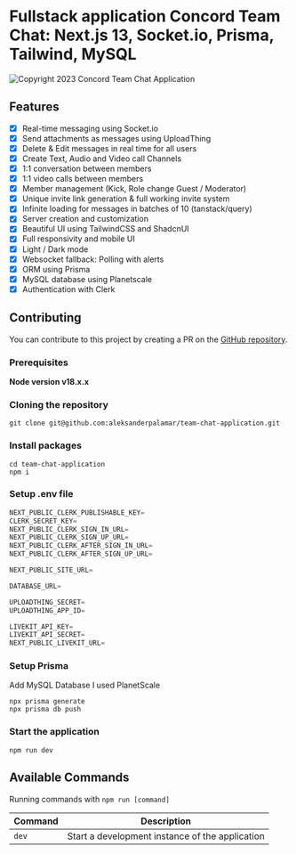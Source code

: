 # Fullstack application Concord Team Chat: Next.js 13, Socket.io, Prisma, Tailwind, MySQL

![Copyright 2023 Concord Team Chat Application]()

## Features

- [x] Real-time messaging using Socket.io
- [x] Send attachments as messages using UploadThing
- [x] Delete & Edit messages in real time for all users
- [x] Create Text, Audio and Video call Channels
- [x] 1:1 conversation between members
- [x] 1:1 video calls between members
- [x] Member management (Kick, Role change Guest / Moderator)
- [x] Unique invite link generation & full working invite system
- [x] Infinite loading for messages in batches of 10 (tanstack/query)
- [x] Server creation and customization
- [x] Beautiful UI using TailwindCSS and ShadcnUI
- [x] Full responsivity and mobile UI
- [x] Light / Dark mode
- [x] Websocket fallback: Polling with alerts
- [x] ORM using Prisma
- [x] MySQL database using Planetscale
- [x] Authentication with Clerk

## Contributing

You can contribute to this project by creating a PR on the [GitHub repository](https://github.com/aleksanderpalamar/team-chat-application).

### Prerequisites

**Node version v18.x.x**

### Cloning the repository

```shell
git clone git@github.com:aleksanderpalamar/team-chat-application.git
```

### Install packages

```shell
cd team-chat-application
npm i
```

### Setup .env file

```js
NEXT_PUBLIC_CLERK_PUBLISHABLE_KEY=
CLERK_SECRET_KEY=
NEXT_PUBLIC_CLERK_SIGN_IN_URL=
NEXT_PUBLIC_CLERK_SIGN_UP_URL=
NEXT_PUBLIC_CLERK_AFTER_SIGN_IN_URL=
NEXT_PUBLIC_CLERK_AFTER_SIGN_UP_URL=

NEXT_PUBLIC_SITE_URL=

DATABASE_URL=

UPLOADTHING_SECRET=
UPLOADTHING_APP_ID=

LIVEKIT_API_KEY=
LIVEKIT_API_SECRET=
NEXT_PUBLIC_LIVEKIT_URL=
```

### Setup Prisma

Add MySQL Database I used PlanetScale

```shell
npx prisma generate
npx prisma db push
```

### Start the application

```shell
npm run dev
```

## Available Commands

Running commands with `npm run [command]`

| Command | Description |
| --- | --- |
| `dev` | Start a development instance of the application |

